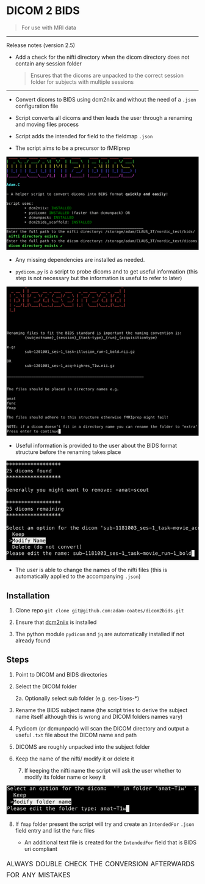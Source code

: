 # DICOM 2 BIDS

> For use with MRI data

---

Release notes (version 2.5)

- Add a check for the nifti directory when the dicom directory does not contain any session folder
  > Ensures that the dicoms are unpacked to the correct session folder for subjects with multiple sessions

---

- Convert dicoms to BIDS using dcm2niix and without the need of a `.json` configuration file

- Script converts all dicoms and then leads the user through a renaming and moving files process

- Script adds the intended for field to the fieldmap `.json`

- The script aims to be a precursor to fMRIprep

![Dicom 2 bids start](./dicom2bids_start.png)

- Any missing dependencies are installed as needed.

- `pydicom.py` is a script to probe dicoms and to get useful information (this step is not necessary but the information is useful to refer to later)

![BIDS information](./dicom2bids_renameinfo.png)

- Useful information is provided to the user about the BIDS format structure before the renaming takes place

![Modification step](./dicom2bids_modify.png)

- The user is able to change the names of the nifti files (this is automatically applied to the accompanying `.json`)

## Installation

1. Clone repo
   `git clone git@github.com:adam-coates/dicom2bids.git`

2. Ensure that [dcm2niix](https://github.com/rordenlab/dcm2niix) is installed

3. The python module `pydicom` and `jq` are automatically installed if not already found

## Steps

1. Point to DICOM and BIDS directories

2. Select the DICOM folder

   2a. Optionally select sub folder (e.g. ses-1/ses-\*)

3. Rename the BIDS subject name (the script tries to derive the subject name itself although this is wrong and DICOM folders names vary)

4. Pydicom (or dcmunpack) will scan the DICOM directory and output a useful `.txt` file about the DICOM name and path

5. DICOMS are roughly unpacked into the subject folder

6. Keep the name of the nifti/ modify it or delete it

   7. If keeping the nifti name the script will ask the user whether to modify its folder name or keey it

![Folder rename](./dicom2bids_foldername_renameanat.png)

8. If `fmap` folder present the script will try and create an `IntendedFor` `.json` field entry and list the `func` files

   - An additional text file is created for the `IntendedFor` field that is BIDS uri compliant

<span style="font-variant:small-caps;"><font size="+2"> always double check the conversion afterwards for any mistakes</font></span>
